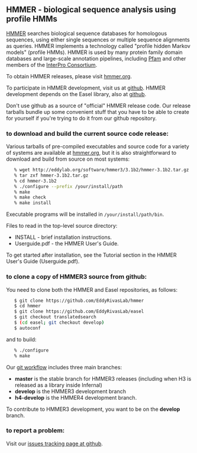 ## HMMER - biological sequence analysis using profile HMMs

[HMMER](http://hmmer.org) searches biological sequence databases for homologous sequences,
using either single sequences or multiple sequence alignments as
queries. HMMER implements a technology called "profile hidden Markov
models" (profile HMMs). HMMER is used by many protein family domain
databases and large-scale annotation pipelines, including
[Pfam](http://pfam.xfam.org) and other members of the
[InterPro Consortium](http://www.ebi.ac.uk/interpro/).

To obtain HMMER releases, please visit [hmmer.org](http://hmmer.org).

To participate in HMMER development, visit us at
[github](https://github.com/EddyRivasLab/hmmer).  HMMER development
depends on the Easel library, also at
[github](https://github.com/EddyRivasLab/easel).

Don't use github as a source of "official" HMMER release code.  Our
release tarballs bundle up some convenient stuff that you have to be
able to create for yourself if you're trying to do it from our github
repository.


### to download and build the current source code release:

Various tarballs of pre-compiled executables and source code for a
variety of systems are available at [hmmer.org](http://hmmer.org), but
it is also straightforward to download and build from source on most
systems:

```bash
   % wget http://eddylab.org/software/hmmer3/3.1b2/hmmer-3.1b2.tar.gz
   % tar zxf hmmer-3.1b2.tar.gz
   % cd hmmer-3.1b2
   % ./configure --prefix /your/install/path
   % make
   % make check
   % make install
``` 

Executable programs will be installed in `/your/install/path/bin`.

Files to read in the top-level source directory:
   * INSTALL - brief installation instructions.
   * Userguide.pdf - the HMMER User's Guide.
 
To get started after installation, see the Tutorial section in the
HMMER User's Guide (Userguide.pdf).


### to clone a copy of HMMER3 source from github:

You need to clone both the HMMER and Easel repositories, as follows:

```bash
   $ git clone https://github.com/EddyRivasLab/hmmer
   $ cd hmmer
   $ git clone https://github.com/EddyRivasLab/easel
   $ git checkout translatedsearch
   $ (cd easel; git checkout develop)
   $ autoconf
```

and to build:

```bash
   % ./configure
   % make
```

Our [git workflow](https://github.com/EddyRivasLab/hmmer/wiki/Git-workflow)
includes three main branches:

 * **master** is the stable branch for HMMER3 releases (including when
   H3 is released as a library inside Infernal)
 * **develop** is the HMMER3 development branch
 * **h4-develop** is the HMMER4 development branch.

To contribute to HMMER3 development, you want to be on the **develop**
branch.


### to report a problem:

Visit our
[issues tracking page at github](https://github.com/EddyRivasLab/hmmer/issues).

